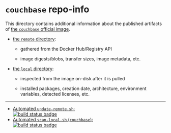 # `couchbase` repo-info

This directory contains additional information about the published artifacts of [the `couchbase` official image](https://hub.docker.com/_/couchbase/).

-	[the `remote` directory](remote/):

	-	gathered from the Docker Hub/Registry API

	-	image digests/blobs, transfer sizes, image metadata, etc.

-	[the `local` directory](local/):

	-	inspected from the image on-disk after it is pulled

	-	installed packages, creation date, architecture, environment variables, detected licenses, etc.

---

-	[Automated `update-remote.sh`:  
	![build status badge](https://doi-janky.infosiftr.net/job/repo-info/job/remote/badge/icon)](https://doi-janky.infosiftr.net/job/repo-info/job/remote/)
-	[Automated `scan-local.sh` (`couchbase`):  
	![build status badge](https://doi-janky.infosiftr.net/job/repo-info/job/local/job/couchbase/badge/icon)](https://doi-janky.infosiftr.net/job/repo-info/job/local/job/couchbase)

